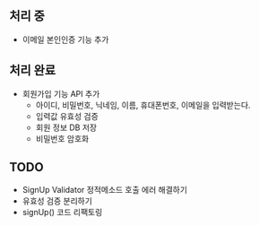 ## 처리 중
- 이메일 본인인증 기능 추가

## 처리 완료
- 회원가입 기능 API 추가
  - 아이디, 비밀번호, 닉네임, 이름, 휴대폰번호, 이메일을 입력받는다.
  - 입력값 유효성 검증
  - 회원 정보 DB 저장
  - 비밀번호 암호화

## TODO
- SignUp Validator 정적메소드 호출 에러 해결하기
- 유효성 검증 분리하기
- signUp() 코드 리팩토링